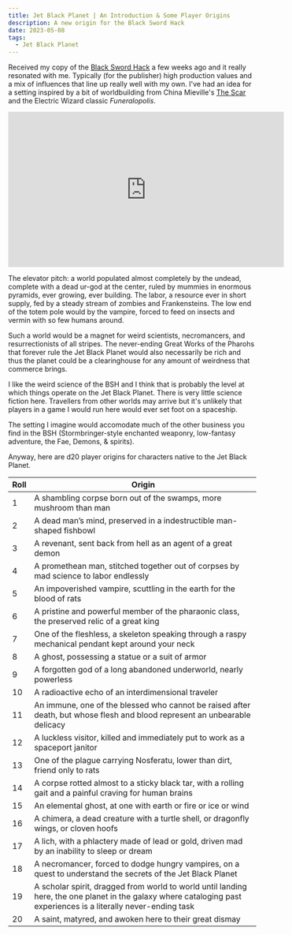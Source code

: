 ```yaml
---
title: Jet Black Planet | An Introduction & Some Player Origins
description: A new origin for the Black Sword Hack
date: 2023-05-08
tags:
  - Jet Black Planet
---
```


Received my copy of the [Black Sword Hack](https://www.themerrymushmen.com/product/black-sword-hack-ultimate-chaos-edition/) a few weeks ago and it really resonated with me. Typically (for the publisher) high production values and a mix of influences that line up really well with my own. I've had an idea for a setting inspired by a bit of worldbuilding from China Mieville's [The Scar](https://bookshop.org/p/books/the-scar-china-mieville/14614161?ean=9780345444387) and the Electric Wizard classic _Funeralopolis_.

<iframe width="560" height="315" src="https://www.youtube-nocookie.com/embed/F-x6qqNy0mo" title="YouTube video player" frameborder="0" allow="accelerometer; autoplay; clipboard-write; encrypted-media; gyroscope; picture-in-picture; web-share" allowfullscreen></iframe>

The elevator pitch: a world populated almost completely by the undead, complete with a dead ur-god at the center, ruled by mummies in enormous pyramids, ever growing, ever building. The labor, a resource ever in short supply, fed by a steady stream of zombies and Frankensteins. The low end of the totem pole would by the vampire, forced to feed on insects and vermin with so few humans around.

Such a world would be a magnet for weird scientists, necromancers, and resurrectionists of all stripes. The never-ending Great Works of the Pharohs that forever rule the Jet Black Planet would also necessarily be rich and thus the planet could be a clearinghouse for any amount of weirdness that commerce brings.

I like the weird science of the BSH and I think that is probably the level at which things operate on the Jet Black Planet. There is very little science fiction here. Travellers from other worlds may arrive but it's unlikely that players in a game I would run here would ever set foot on a spaceship.

The setting I imagine would accomodate much of the other business you find in the BSH (Stormbringer-style enchanted weaponry, low-fantasy adventure, the Fae, Demons, & spirits).

Anyway, here are d20 player origins for characters native to the Jet Black Planet.

| Roll | Origin                                                                                                                                                            |
| ---- | ----------------------------------------------------------------------------------------------------------------------------------------------------------------- |
| 1    | A shambling corpse born out of the swamps, more mushroom than man                                                                                                 |
| 2    | A dead man’s mind, preserved in a indestructible man-shaped fishbowl                                                                                              |
| 3    | A revenant, sent back from hell as an agent of a great demon                                                                                                      |
| 4    | A promethean man, stitched together out of corpses by mad science to labor endlessly                                                                              |
| 5    | An impoverished vampire, scuttling in the earth for the blood of rats                                                                                             |
| 6    | A pristine and powerful member of the pharaonic class, the preserved relic of a great king                                                                        |
| 7    | One of the fleshless, a skeleton speaking through a raspy mechanical pendant kept around your neck                                                                |
| 8    | A ghost, possessing a statue or a suit of armor                                                                                                                   |
| 9    | A forgotten god of a long abandoned underworld, nearly powerless                                                                                                  |
| 10   | A radioactive echo of an interdimensional traveler                                                                                                                |
| 11   | An immune, one of the blessed who cannot be raised after death, but whose flesh and blood represent an unbearable delicacy                                        |
| 12   | A luckless visitor, killed and immediately put to work as a spaceport janitor                                                                                     |
| 13   | One of the plague carrying Nosferatu, lower than dirt, friend only to rats                                                                                        |
| 14   | A corpse rotted almost to a sticky black tar, with a rolling gait and a painful craving for human brains                                                          |
| 15   | An elemental ghost, at one with earth or fire or ice or wind                                                                                                      |
| 16   | A chimera, a dead creature with a turtle shell, or dragonfly wings, or cloven hoofs                                                                               |
| 17   | A lich, with a phlactery made of lead or gold, driven mad by an inability to sleep or dream                                                                       |
| 18   | A necromancer, forced to dodge hungry vampires, on a quest to understand the secrets of the Jet Black Planet                                                      |
| 19   | A scholar spirit, dragged from world to world until landing here, the one planet in the galaxy where cataloging past experiences is a literally never-ending task |
| 20   | A saint, matyred, and awoken here to their great dismay                                                                                                           |
